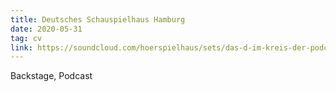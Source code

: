 ```yaml
---
title: Deutsches Schauspielhaus Hamburg
date: 2020-05-31
tag: cv
link: https://soundcloud.com/hoerspielhaus/sets/das-d-im-kreis-der-podcast-des
---
```

<!--more-->
Backstage, Podcast
